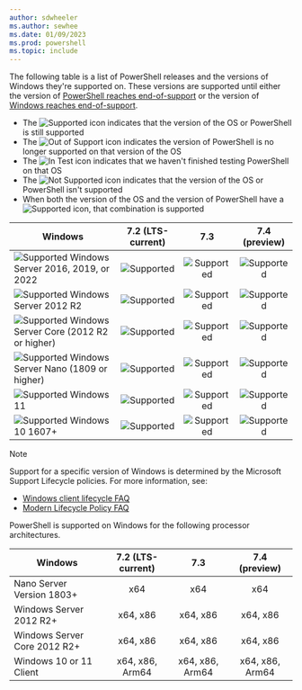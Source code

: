 ```yaml
---
author: sdwheeler
ms.author: sewhee
ms.date: 01/09/2023
ms.prod: powershell
ms.topic: include
---
```

<!-- markdownlint-disable first-line-h1 -->
The following table is a list of PowerShell releases and the versions of Windows they're supported
on. These versions are supported until either the version of
[PowerShell reaches end-of-support][lifecycle] or the version of
[Windows reaches end-of-support][eol-windows].

- The ![Supported][1] icon indicates that the version of the OS or PowerShell is still supported
- The ![Out of Support][4] icon indicates the version of PowerShell is no longer supported on that
  version of the OS
- The ![In Test][2] icon indicates that we haven't finished testing PowerShell on that OS
- The ![Not Supported][3] icon indicates that the version of the OS or PowerShell isn't supported
- When both the version of the OS and the version of PowerShell have a ![Supported][1] icon, that
  combination is supported

[1]: ../media/shared/check-mark-button_2705.svg
[2]: ../media/shared/construction-sign_1f6a7.svg
[3]: ../media/shared/cross-mark_274c.svg
[4]: ../media/shared/large-yellow-circle_1f7e1.svg

|                         Windows                         | 7.2 (LTS-current) |       7.3       |  7.4 (preview)  |
| ------------------------------------------------------- | :---------------: | :-------------: | :-------------: |
| ![Supported][1] Windows Server 2016, 2019, or 2022      |  ![Supported][1]  | ![Supported][1] | ![Supported][1] |
| ![Supported][1] Windows Server 2012 R2                  |  ![Supported][1]  | ![Supported][1] | ![Supported][1] |
| ![Supported][1] Windows Server Core (2012 R2 or higher) |  ![Supported][1]  | ![Supported][1] | ![Supported][1] |
| ![Supported][1] Windows Server Nano (1809 or higher)    |  ![Supported][1]  | ![Supported][1] | ![Supported][1] |
| ![Supported][1] Windows 11                              |  ![Supported][1]  | ![Supported][1] | ![Supported][1] |
| ![Supported][1] Windows 10 1607+                        |  ![Supported][1]  | ![Supported][1] | ![Supported][1] |

> [!NOTE]
> Support for a specific version of Windows is determined by the Microsoft Support Lifecycle
> policies. For more information, see:
>
> - [Windows client lifecycle FAQ][client-faq]
> - [Modern Lifecycle Policy FAQ][modern]

PowerShell is supported on Windows for the following processor architectures.

|           Windows            | 7.2 (LTS-current) |       7.3       |  7.4 (preview)  |
| ---------------------------- | :---------------: | :-------------: | :-------------: |
| Nano Server Version 1803+    |        x64        |       x64       |       x64       |
| Windows Server 2012 R2+      |     x64, x86      |    x64, x86     |    x64, x86     |
| Windows Server Core 2012 R2+ |     x64, x86      |    x64, x86     |    x64, x86     |
| Windows 10 or 11 Client      |  x64, x86, Arm64  | x64, x86, Arm64 | x64, x86, Arm64 |

[lifecycle]: /powershell/scripting/install/powershell-support-lifecycle
[eol-windows]: /lifecycle/products/?terms=Windows%20Server&products=windows
[client-faq]: /lifecycle/faq/windows
[modern]: /lifecycle/policies/modern
